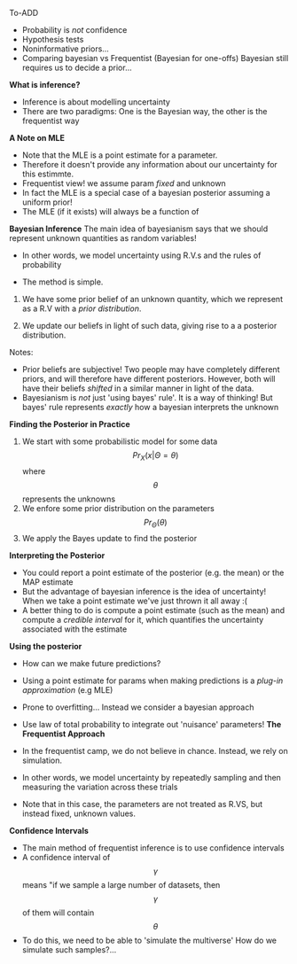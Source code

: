To-ADD
- Probability is *not* confidence
- Hypothesis tests
- Noninformative priors...
- Comparing bayesian vs Frequentist 
(Bayesian for one-offs)
Bayesian still requires us to decide a prior...


**What is inference?**
- Inference is about modelling uncertainty
- There are two paradigms: One is the Bayesian way, the other is the frequentist way



**A Note on MLE**
- Note that the MLE is a point estimate for a parameter.
- Therefore it doesn't provide any information about our uncertainty for this estimmte.
- Frequentist view! we assume param *fixed* and unknown
- In fact the MLE is a special case of a bayesian posterior assuming a uniform prior!
- The MLE (if it exists) will always be a function of 

**Bayesian Inference**
The main idea of bayesianism says that we should represent unknown quantities as random variables!
- In other words, we model uncertainty using R.V.s and the rules of probability

- The method is simple.  
1) We have some prior belief of an unknown  quantity, which we represent as a R.V with a *prior distribution*.

3) We update our beliefs in light of such data, giving rise to a a posterior distribution.

Notes:
- Prior beliefs are subjective! Two people may have completely different priors, and will therefore have different posteriors. However, both will have their beliefs *shifted* in a similar manner in light of the data.
- Bayesianism is *not* just 'using bayes' rule'. It is a way of thinking! But bayes' rule represents *exactly* how a bayesian interprets the unknown 

**Finding the Posterior in Practice**
 1) We start with some probabilistic model for some data
 $$Pr_{X}(x \vert \Theta = \theta)$$
 where $$\theta$$ represents the unknowns
 2) We enfore some prior distribution on the parameters
 $$Pr_{\Theta}(\theta)$$
 3) We apply the Bayes update to find the posterior

**Interpreting the Posterior**
- You could report a point estimate of the posterior (e.g. the mean) or the MAP estimate
- But the advantage of bayesian inference is the idea of uncertainty! When we take a point estimate we've just thrown it all away :(
- A better thing to do is compute a point estimate (such as the mean) and compute a *credible interval* for it, which quantifies the uncertainty associated with the estimate

**Using the posterior**
- How can we make future predictions?

- Using a point estimate for params when making predictions is a *plug-in approximation* (e.g MLE)
- Prone to overfitting... Instead we consider a bayesian approach
- Use law of total probability to integrate out 'nuisance' parameters!
**The Frequentist Approach**
- In the frequentist camp, we do not believe in chance. Instead, we rely on simulation. 
- In other words, we model uncertainty by repeatedly sampling and then measuring the variation across these trials
- Note that in this case, the parameters are not treated as R.VS, but instead fixed, unknown values.

**Confidence Intervals**
- The main method of frequentist inference is to use confidence intervals
- A confidence interval of $$\gamma %$$ means "if we sample a large number of datasets, then $$\gamma %$$ of them will contain $$\theta$$
- To do this, we need to be able to 'simulate the multiverse'
How do we simulate such samples?...


